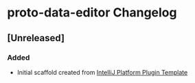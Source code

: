 <!-- Keep a Changelog guide -> https://keepachangelog.com -->

# proto-data-editor Changelog

## [Unreleased]
### Added
- Initial scaffold created from [IntelliJ Platform Plugin Template](https://github.com/JetBrains/intellij-platform-plugin-template)
